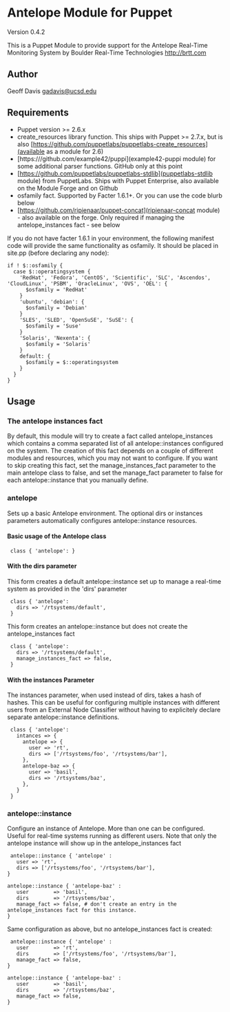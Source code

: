 # Antelope Module for Puppet

Version 0.4.2

This is a Puppet Module to provide support for the Antelope Real-Time
Monitoring System by Boulder Real-Time Technologies
http://brtt.com

## Author

Geoff Davis <gadavis@ucsd.edu>

## Requirements

* Puppet version >= 2.6.x
* create\_resources library function. This ships with Puppet >= 2.7.x, but is also [https://github.com/puppetlabs/puppetlabs-create_resources](available as a module for 2.6)
* [https:///github.com/example42/puppi](example42-puppi module) for some additional parser functions. GitHub only at this point
* [https://github.com/puppetlabs/puppetlabs-stdlib](puppetlabs-stdlib module) from PuppetLabs. Ships with Puppet Enterprise, also available on the Module Forge and on Github
* osfamily fact. Supported by Facter 1.6.1+. Or you can use the code blurb below
* [https://github.com/ripienaar/puppet-concat](ripienaar-concat module) - also available on the forge. Only required if managing the antelope_instances fact - see below

If you do not have facter 1.6.1 in your environment, the following manifest code will provide the same functionality as osfamily. It should be placed in site.pp (before declaring any node):

    if ! $::osfamily {
      case $::operatingsystem {
        'RedHat', 'Fedora', 'CentOS', 'Scientific', 'SLC', 'Ascendos', 'CloudLinux', 'PSBM', 'OracleLinux', 'OVS', 'OEL': {
          $osfamily = 'RedHat'
        }
        'ubuntu', 'debian': {
          $osfamily = 'Debian'
        }
        'SLES', 'SLED', 'OpenSuSE', 'SuSE': {
          $osfamily = 'Suse'
        }
        'Solaris', 'Nexenta': {
          $osfamily = 'Solaris'
        }
        default: {
          $osfamily = $::operatingsystem
        }
      }
    }


## Usage

### The antelope instances fact
By default, this module will try to create a fact called antelope_instances which contains a comma separated list of all antelope::instances configured on the system. The creation of this fact depends on a couple of different modules and resources, which you may not want to configure. If you want to skip creating this fact, set the manage_instances_fact parameter to the main antelope class to false, and set the manage_fact parameter to false for each antelope::instance that you manually define.

### antelope

Sets up a basic Antelope environment. The optional dirs or instances parameters automatically configures antelope::instance resources.

#### Basic usage of the Antelope class

     class { 'antelope': }

#### With the dirs parameter

This form creates a default antelope::instance set up to manage a real-time system as provided in the 'dirs' parameter

     class { 'antelope':
       dirs => '/rtsystems/default',
     }

This form creates an antelope::instance but does not create the antelope_instances fact

     class { 'antelope':
       dirs => '/rtsystems/default',
       manage_instances_fact => false,
     }

#### With the instances Parameter

The instances parameter, when used instead of dirs, takes a hash of hashes. This can be useful for configuring multiple instances with different users from an External Node Classifier without having to explicitely declare separate antelope::instance definitions.

     class { 'antelope':
       intances => {
         antelope => {
           user => 'rt',
           dirs => ['/rtsystems/foo', '/rtsystems/bar'],
         },
         antelope-baz => {
           user => 'basil',
           dirs => '/rtsystems/baz',
         },
       }
     }

### antelope::instance
Configure an instance of Antelope. More than one can be configured. Useful for real-time systems running as different users. Note that only the antelope instance will show up in the antelope_instances fact

     antelope::instance { 'antelope' :
       user => 'rt',
       dirs => ['/rtsystems/foo', '/rtsystems/bar'],
    }

    antelope::instance { 'antelope-baz' :
       user        => 'basil',
       dirs        => '/rtsystems/baz',
       manage_fact => false, # don't create an entry in the antelope_instances fact for this instance.
    }

Same configuration as above, but no antelope_instances fact is created:

     antelope::instance { 'antelope' :
       user        => 'rt',
       dirs        => ['/rtsystems/foo', '/rtsystems/bar'],
       manage_fact => false,
    }

    antelope::instance { 'antelope-baz' :
       user        => 'basil',
       dirs        => '/rtsystems/baz',
       manage_fact => false,
    }

